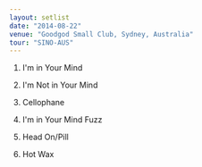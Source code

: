 ```yaml
---
layout: setlist
date: "2014-08-22"
venue: "Goodgod Small Club, Sydney, Australia"
tour: "SINO-AUS"
---
```



 1. I'm in Your Mind

 2. I'm Not in Your Mind

 3. Cellophane

 4. I'm in Your Mind Fuzz

 5. Head On/Pill

 6. Hot Wax


